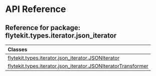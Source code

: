 # API Reference

## Reference for package: flytekit.types.iterator.json_iterator

| Classes  |
| :------------- |
| [flytekit.types.iterator.json_iterator.JSONIterator](flytekit_types_iterator_json_iterator_jsoniterator) |
| [flytekit.types.iterator.json_iterator.JSONIteratorTransformer](flytekit_types_iterator_json_iterator_jsoniteratortransformer) |
